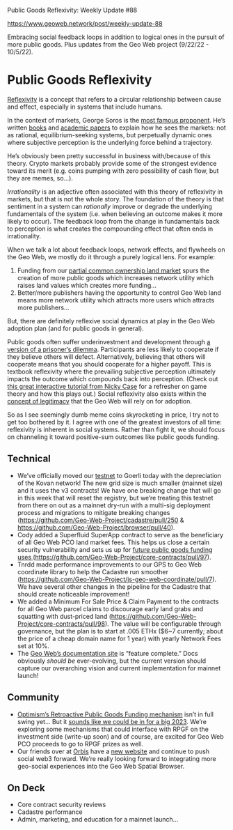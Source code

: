 Public Goods Reflexivity: Weekly Update #88

https://www.geoweb.network/post/weekly-update-88

Embracing social feedback loops in addition to logical ones in the pursuit of more public goods. Plus updates from the Geo Web project (9/22/22 - 10/5/22).
# Public Goods Reflexivity
[Reflexivity](https://en.wikipedia.org/wiki/Reflexivity_\(social_theory\)) is a concept that refers to a circular relationship between cause and effect, especially in systems that include humans. 

In the context of markets, George Soros is the [most famous proponent](https://www.investopedia.com/terms/r/reflexivity.asp). He’s written [books](https://www.amazon.com/Alchemy-Finance-George-Soros/dp/0471445495) and [academic papers](https://www.georgesoros.com/2014/01/13/fallibility-reflexivity-and-the-human-uncertainty-principle-2/) to explain how he sees the markets: not as rational, equilibrium-seeking systems, but perpetually dynamic ones where subjective perception is the underlying force behind a trajectory.

He’s obviously been pretty successful in business with/because of this theory. Crypto markets probably provide some of the strongest evidence toward its merit (e.g. coins pumping with zero possibility of cash flow, but they are memes, so…).

*Irrationality* is an adjective often associated with this theory of reflexivity in markets, but that is not the whole story. The foundation of the theory is that sentiment in a system can *rationally* improve or degrade the underlying fundamentals of the system (i.e. when believing an outcome makes it more likely to occur). The feedback loop from the change in fundamentals back to perception is what creates the compounding effect that often ends in irrationality.

When we talk a lot about feedback loops, network effects, and flywheels on the Geo Web, we mostly do it through a purely logical lens. For example:



1) Funding from our [partial common ownership land market](https://docs.geoweb.network/concepts/partial-common-ownership) spurs the creation of more public goods which increases network utility which raises land values which creates more funding…
1) Better/more publishers having the opportunity to control Geo Web land means more network utility which attracts more users which attracts more publishers… 

But, there are definitely reflexive social dynamics at play in the Geo Web adoption plan (and for public goods in general).

Public goods often suffer underinvestment and development through [a version of a prisoner’s dilemma](https://en.wikipedia.org/wiki/Prisoner%27s_dilemma#Special_case:_donation_game). Participants are less likely to cooperate if they believe others will defect. Alternatively, believing that others will cooperate means that you should cooperate for a higher payoff. This is textbook reflexivity where the prevailing subjective perception ultimately impacts the outcome which compounds back into perception. (Check out [this great interactive tutorial from Nicky Case](https://ncase.me/trust/) for a refresher on game theory and how this plays out.) Social reflexivity also exists within the [concept of legitimacy](https://vitalik.ca/general/2021/03/23/legitimacy.html) that the Geo Web will rely on for adoption.

So as I see seemingly dumb meme coins skyrocketing in price, I try not to get too bothered by it. I agree with one of the greatest investors of all time: reflexivity is inherent in social systems. Rather than fight it, we should focus on channeling it toward positive-sum outcomes like public goods funding.

## Technical
- We’ve officially moved our [testnet](https://geoweb.land/) to Goerli today with the depreciation of the Kovan network! The new grid size is much smaller (mainnet size) and it uses the v3 contracts! We have one breaking change that will go in this week that will reset the registry, but we’re treating this testnet from there on out as a mainnet dry-run with a multi-sig deployment process and migrations to mitigate breaking changes (<https://github.com/Geo-Web-Project/cadastre/pull/250> & <https://github.com/Geo-Web-Project/browser/pull/40>). 
- Cody added a Superfluid SuperApp contract to serve as the beneficiary of all Geo Web PCO land market fees. This helps us close a certain security vulnerability and sets us up for [future public goods funding uses ](https://forum.geoweb.network/c/public-goods/10)(<https://github.com/Geo-Web-Project/core-contracts/pull/97>). 
- Tnrdd made performance improvements to our GPS to Geo Web coordinate library to help the Cadastre run smoother (<https://github.com/Geo-Web-Project/js-geo-web-coordinate/pull/7>). We have several other changes in the pipeline for the Cadastre that should create noticeable improvement!
- We added a Minimum For Sale Price & Claim Payment to the contracts for all Geo Web parcel claims to discourage early land grabs and squatting with dust-priced land (<https://github.com/Geo-Web-Project/core-contracts/pull/98>). The value will be configurable through governance, but the plan is to start at .005 ETHx ($6~7 currently; about the price of a cheap domain name for 1 year) with yearly Network Fees set at 10%.
- The [Geo Web’s documentation site](https://docs.geoweb.network/) is “feature complete.” Docs obviously *should be* ever-evolving, but the current version should capture our overarching vision and current implementation for mainnet launch!
## Community
- [Optimism’s Retroactive Public Goods Funding mechanism](https://medium.com/ethereum-optimism/retroactive-public-goods-funding-33c9b7d00f0c) isn’t in full swing yet… But it [sounds like we could be in for a big 2023](https://twitter.com/kelvinfichter/status/1575296142526627841?s=20&t=b7ds1x6wsNnCleSH6wJ3Bg). We’re exploring some mechanisms that could interface with RPGF on the investment side (write-up soon) and of course, are excited for Geo Web PCO proceeds to go to RPGF prizes as well.
- Our friends over at [Orbis](https://orbis.club/) have a [new website](https://twitter.com/OrbisClub/status/1575525520988684289) and continue to push social web3 forward. We’re really looking forward to integrating more geo-social experiences into the Geo Web Spatial Browser.
## On Deck
- Core contract security reviews
- Cadastre performance 
- Admin, marketing, and education for a mainnet launch…






